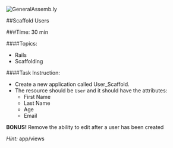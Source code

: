 ![GeneralAssemb.ly](http://studio.generalassemb.ly/GA_Slide_Assets/Exercise_icon_md.png)


##Scaffold Users

###Time: 30 min

####Topics:

*	Rails 
*	Scaffolding

####Task Instruction: 

*	Create a new application called User_Scaffold. 
*	The resource should be `User` and it should have the attributes: 
	*	First Name
	*	Last Name
	*	Age
	*	Email

__BONUS!__ Remove the ability to edit after a user has been created

_Hint:_ app/views     
 






